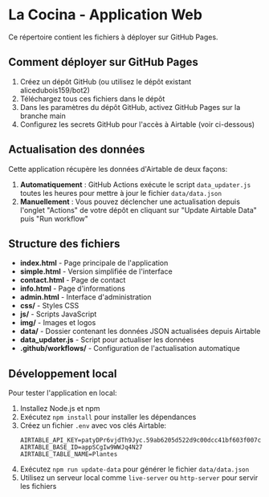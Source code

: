 # La Cocina - Application Web

Ce répertoire contient les fichiers à déployer sur GitHub Pages.

## Comment déployer sur GitHub Pages

1. Créez un dépôt GitHub (ou utilisez le dépôt existant alicedubois159/bot2)
2. Téléchargez tous ces fichiers dans le dépôt
3. Dans les paramètres du dépôt GitHub, activez GitHub Pages sur la branche main
4. Configurez les secrets GitHub pour l'accès à Airtable (voir ci-dessous)


## Actualisation des données

Cette application récupère les données d'Airtable de deux façons:

1. **Automatiquement** : GitHub Actions exécute le script `data_updater.js` toutes les heures pour mettre à jour le fichier `data/data.json`
2. **Manuellement** : Vous pouvez déclencher une actualisation depuis l'onglet "Actions" de votre dépôt en cliquant sur "Update Airtable Data" puis "Run workflow"

## Structure des fichiers

- **index.html** - Page principale de l'application
- **simple.html** - Version simplifiée de l'interface
- **contact.html** - Page de contact
- **info.html** - Page d'informations
- **admin.html** - Interface d'administration
- **css/** - Styles CSS
- **js/** - Scripts JavaScript
- **img/** - Images et logos
- **data/** - Dossier contenant les données JSON actualisées depuis Airtable
- **data_updater.js** - Script pour actualiser les données
- **.github/workflows/** - Configuration de l'actualisation automatique

## Développement local

Pour tester l'application en local:

1. Installez Node.js et npm
2. Exécutez `npm install` pour installer les dépendances
3. Créez un fichier `.env` avec vos clés Airtable:
   ```
   AIRTABLE_API_KEY=patyDPr6vjdTh9Jyc.59ab6205d522d9c00dcc41bf603f007cfd1792abae4b4cd740790261f3905429
   AIRTABLE_BASE_ID=appSCgIw9WWJq4N27
   AIRTABLE_TABLE_NAME=Plantes
   ```
4. Exécutez `npm run update-data` pour générer le fichier `data/data.json`
5. Utilisez un serveur local comme `live-server` ou `http-server` pour servir les fichiers 
